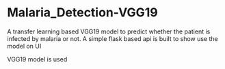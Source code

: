 # Malaria_Detection-VGG19
A transfer learning based VGG19 model to predict whether the patient is infected by malaria or not. A simple flask based api is built to show use the model on UI

VGG19 model is used
